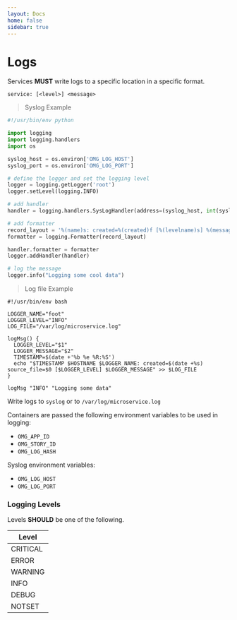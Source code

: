 ```yaml
---
layout: Docs
home: false
sidebar: true
---
```

# Logs <Badge text="FUTURE" type="error" vertical="middle"/>

Services **MUST** write logs to a specific location in a specific format.

```
service: [<level>] <message>
```

> Syslog Example

```python
#!/usr/bin/env python

import logging
import logging.handlers
import os

syslog_host = os.environ['OMG_LOG_HOST']
syslog_port = os.environ['OMG_LOG_PORT']

# define the logger and set the logging level
logger = logging.getLogger('root')
logger.setLevel(logging.INFO)

# add handler
handler = logging.handlers.SysLogHandler(address=(syslog_host, int(syslog_port)))

# add formatter
record_layout = '%(name)s: created=%(created)f [%(levelname)s] %(message)s'
formatter = logging.Formatter(record_layout)

handler.formatter = formatter
logger.addHandler(handler)

# log the message
logger.info("Logging some cool data")
```

> Log file Example

```shell
#!/usr/bin/env bash

LOGGER_NAME="foot"
LOGGER_LEVEL="INFO"
LOG_FILE="/var/log/microservice.log"

logMsg() {
  LOGGER_LEVEL="$1"
  LOGGER_MESSAGE="$2"
  TIMESTAMP=$(date +'%b %e %R:%S')
  echo "$TIMESTAMP $HOSTNAME $LOGGER_NAME: created=$(date +%s) source_file=$0 [$LOGGER_LEVEL] $LOGGER_MESSAGE" >> $LOG_FILE
}

logMsg "INFO" "Logging some data"
```

Write logs to `syslog` or to `/var/log/microservice.log`

Containers are passed the following environment variables to be used in logging:

- `OMG_APP_ID`
- `OMG_STORY_ID`
- `OMG_LOG_HASH`

Syslog environment variables:

- `OMG_LOG_HOST`
- `OMG_LOG_PORT`

### Logging Levels

Levels **SHOULD** be one of the following.

| Level    |
| -------- |
| CRITICAL |
| ERROR    |
| WARNING  |
| INFO     |
| DEBUG    |
| NOTSET   |
